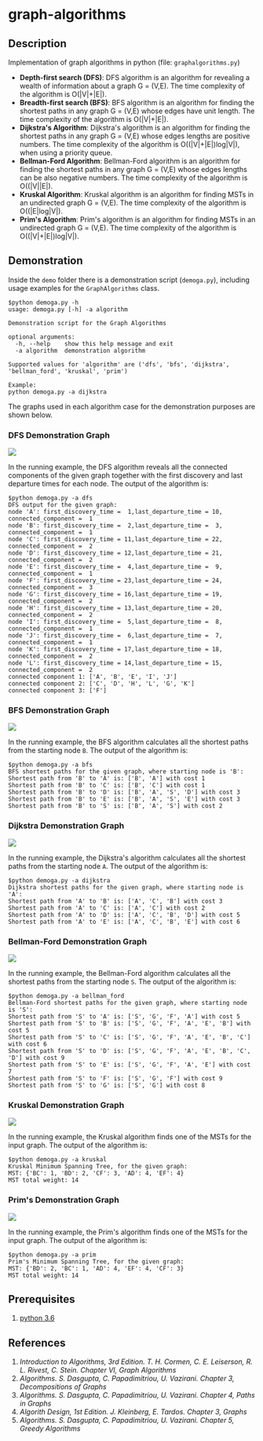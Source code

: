 # graph-algorithms
## Description
Implementation of graph algorithms in python (file: `graphalgorithms.py`)
* **Depth-first search (DFS)**: DFS algorithm is an algorithm for revealing a wealth of information about a graph G = (V,E). The time complexity of the algorithm is O(|V|+|E|).
* **Breadth-first search (BFS)**: BFS algorithm is an algorithm for finding the shortest paths in any graph G = (V,E) whose edges have unit length. The time complexity of the algorithm is O(|V|+|E|).
* **Dijkstra's Algorithm**: Dijkstra's algorithm is an algorithm for finding the shortest paths in any graph G = (V,E) whose edges lengths are positive numbers. The time complexity of the algorithm is O((|V|+|E|)log|V|), when using a priority queue.
* **Bellman-Ford Algorithm**: Bellman-Ford algorithm is an algorithm for finding the shortest paths in any graph G = (V,E) whose edges lengths can be also negative numbers. The time complexity of the algorithm is O((|V||E|).
* **Kruskal Algorithm**: Kruskal algorithm is an algorithm for finding MSTs in an undirected graph G = (V,E). The time complexity of the algorithm is O((|E|log|V|).
* **Prim's Algorithm**: Prim's algorithm is an algorithm for finding MSTs in an undirected graph G = (V,E). The time complexity of the algorithm is O((|V|+|E|)log|V|).

## Demonstration
Inside the `demo` folder there is a demonstration script (`demoga.py`), including usage examples for the `GraphAlgorithms` class.
```
$python demoga.py -h
usage: demoga.py [-h] -a algorithm

Demonstration script for the Graph Algorithms

optional arguments:
  -h, --help    show this help message and exit
  -a algorithm  demonstration algorithm

Supported values for 'algorithm' are ('dfs', 'bfs', 'dijkstra', 'bellman_ford', 'kruskal', 'prim')

Example:
python demoga.py -a dijkstra
```
The graphs used in each algorithm case for the demonstration purposes are shown below.

### DFS Demonstration Graph
![](/images/demo_dfs_graph.PNG?raw=true)

In the running example, the DFS algorithm reveals all the connected components of the given graph together with the first discovery and last departure times for each node. The output of the algorithm is:
```
$python demoga.py -a dfs
DFS output for the given graph:
node 'A': first_discovery_time =  1,last_departure_time = 10, connected_component =  1
node 'B': first_discovery_time =  2,last_departure_time =  3, connected_component =  1
node 'C': first_discovery_time = 11,last_departure_time = 22, connected_component =  2
node 'D': first_discovery_time = 12,last_departure_time = 21, connected_component =  2
node 'E': first_discovery_time =  4,last_departure_time =  9, connected_component =  1
node 'F': first_discovery_time = 23,last_departure_time = 24, connected_component =  3
node 'G': first_discovery_time = 16,last_departure_time = 19, connected_component =  2
node 'H': first_discovery_time = 13,last_departure_time = 20, connected_component =  2
node 'I': first_discovery_time =  5,last_departure_time =  8, connected_component =  1
node 'J': first_discovery_time =  6,last_departure_time =  7, connected_component =  1
node 'K': first_discovery_time = 17,last_departure_time = 18, connected_component =  2
node 'L': first_discovery_time = 14,last_departure_time = 15, connected_component =  2
connected component 1: ['A', 'B', 'E', 'I', 'J']
connected component 2: ['C', 'D', 'H', 'L', 'G', 'K']
connected component 3: ['F']
``` 

### BFS Demonstration Graph
![](/images/demo_bfs_graph.PNG?raw=true)

In the running example, the BFS algorithm calculates all the shortest paths from the starting node `B`. The output of the algorithm is:
```
$python demoga.py -a bfs
BFS shortest paths for the given graph, where starting node is 'B':
Shortest path from 'B' to 'A' is: ['B', 'A'] with cost 1
Shortest path from 'B' to 'C' is: ['B', 'C'] with cost 1
Shortest path from 'B' to 'D' is: ['B', 'A', 'S', 'D'] with cost 3
Shortest path from 'B' to 'E' is: ['B', 'A', 'S', 'E'] with cost 3
Shortest path from 'B' to 'S' is: ['B', 'A', 'S'] with cost 2
``` 

### Dijkstra Demonstration Graph
![](/images/demo_dijkstra_graph.PNG?raw=true)

In the running example, the Dijkstra's algorithm calculates all the shortest paths from the starting node `A`. The output of the algorithm is:
```
$python demoga.py -a dijkstra
Dijkstra shortest paths for the given graph, where starting node is 'A':
Shortest path from 'A' to 'B' is: ['A', 'C', 'B'] with cost 3
Shortest path from 'A' to 'C' is: ['A', 'C'] with cost 2
Shortest path from 'A' to 'D' is: ['A', 'C', 'B', 'D'] with cost 5
Shortest path from 'A' to 'E' is: ['A', 'C', 'B', 'E'] with cost 6
``` 

### Bellman-Ford Demonstration Graph
![](/images/demo_bellman_ford_graph.PNG?raw=true)

In the running example, the Bellman-Ford algorithm calculates all the shortest paths from the starting node `S`. The output of the algorithm is:
```
$python demoga.py -a bellman_ford
Bellman-Ford shortest paths for the given graph, where starting node is 'S':
Shortest path from 'S' to 'A' is: ['S', 'G', 'F', 'A'] with cost 5
Shortest path from 'S' to 'B' is: ['S', 'G', 'F', 'A', 'E', 'B'] with cost 5
Shortest path from 'S' to 'C' is: ['S', 'G', 'F', 'A', 'E', 'B', 'C'] with cost 6
Shortest path from 'S' to 'D' is: ['S', 'G', 'F', 'A', 'E', 'B', 'C', 'D'] with cost 9
Shortest path from 'S' to 'E' is: ['S', 'G', 'F', 'A', 'E'] with cost 7
Shortest path from 'S' to 'F' is: ['S', 'G', 'F'] with cost 9
Shortest path from 'S' to 'G' is: ['S', 'G'] with cost 8
``` 

### Kruskal Demonstration Graph
![](/images/demo_kruskal_graph.PNG?raw=true)

In the running example, the Kruskal algorithm finds one of the MSTs for the input graph. The output of the algorithm is:
```
$python demoga.py -a kruskal
Kruskal Minimum Spanning Tree, for the given graph:
MST: {'BC': 1, 'BD': 2, 'CF': 3, 'AD': 4, 'EF': 4}
MST total weight: 14
``` 

### Prim's Demonstration Graph
![](/images/demo_kruskal_graph.PNG?raw=true)

In the running example, the Prim's algorithm finds one of the MSTs for the input graph. The output of the algorithm is:
```
$python demoga.py -a prim
Prim's Minimum Spanning Tree, for the given graph:
MST: {'BD': 2, 'BC': 1, 'AD': 4, 'EF': 4, 'CF': 3}
MST total weight: 14
``` 

## Prerequisites
1. [python 3.6](https://www.python.org/downloads/release/python-369/)

## References
1. *Introduction to Algorithms, 3rd Edition. T. H. Cormen, C. E. Leiserson, R. L. Rivest, C. Stein. Chapter VI, Graph Algorithms*
2. *Algorithms. S. Dasgupta, C. Papadimitriou, U. Vazirani. Chapter 3, Decompositions of Graphs*
3. *Algorithms. S. Dasgupta, C. Papadimitriou, U. Vazirani. Chapter 4, Paths in Graphs*
4. *Algorith Design, 1st Edition. J. Kleinberg, E. Tardos. Chapter 3, Graphs*
5. *Algorithms. S. Dasgupta, C. Papadimitriou, U. Vazirani. Chapter 5, Greedy Algorithms*
